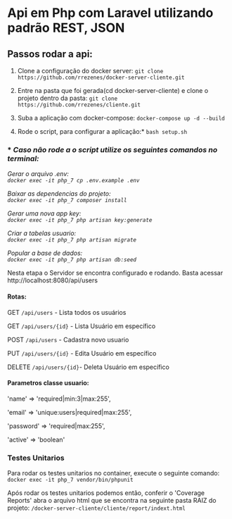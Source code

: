 # Api em Php com Laravel utilizando padrão REST, JSON

## Passos rodar a api:
1. Clone a configuração do docker server: 
`git clone https://github.com/rrezenes/docker-server-cliente.git`

2. Entre na pasta que foi gerada(cd docker-server-cliente) e clone o projeto dentro da pasta:
`git clone https://github.com/rrezenes/cliente.git`

3. Suba a aplicação com docker-compose:
`docker-compose up -d --build`

4. Rode o script, para configurar a aplicação:*
`bash setup.sh`


### * *Caso não rode a o script utilize os seguintes comandos no terminal:*

*Gerar o arquivo .env:<br /> `docker exec -it php_7 cp .env.example .env`*

*Baixar as dependencias do projeto:<br /> `docker exec -it php_7 composer install`*

*Gerar uma nova app key:<br /> `docker exec -it php_7 php artisan key:generate`*

*Criar a tabelas usuario:<br /> `docker exec -it php_7 php artisan migrate`*

*Popular a base de dados:<br /> `docker exec -it php_7 php artisan db:seed`*

Nesta etapa o Servidor se encontra configurado e rodando. Basta acessar http://localhost:8080/api/users

#### Rotas:

GET `/api/users`        - Lista todos os usuários

GET `/api/users/{id}`   - Lista Usuário em específico

POST `/api/users`       - Cadastra novo usuario

PUT `/api/users/{id}`   - Edita Usuário em específico

DELETE `/api/users/{id}`- Deleta Usuário em específico

#### Parametros classe usuario:
'name' => 'required|min:3|max:255',

'email' => 'unique:users|required|max:255',

'password' => 'required|max:255',

'active' => 'boolean'


### Testes Unitarios
Para rodar os testes unitarios no container, execute o seguinte comando:
`docker exec -it php_7 vendor/bin/phpunit`

Após rodar os testes unitarios podemos então, conferir o 'Coverage Reports' abra o arquivo html que se encontra na seguinte pasta RAIZ do projeto:
`/docker-server-cliente/cliente/report/indext.html`
